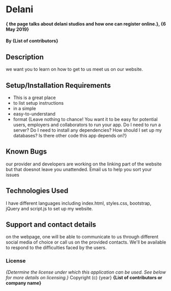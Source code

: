 # Delani
#### { the page talks about delani studios and how one can register online.}, {6 May 2019}
#### By **{List of contributors}**
## Description
we want you to learn on how to get to us meet us on our website. 
## Setup/Installation Requirements
* This is a great place
* to list setup instructions
* in a simple
* easy-to-understand
* format
{Leave nothing to chance! You want it to be easy for potential users, employers and collaborators to run your app. Do I need to run a server? Do I need to install any dependencies? How should I set up my databases? Is there other code this app depends on?}
## Known Bugs
our provider and developers are working on the linking part of the website but that doesnot leave you unattended. Email us to help you sort your issues
## Technologies Used
I have different languages including index.html, styles.css, bootstrap, jQuery and script.js to set up my website.
## Support and contact details
on the webpage, one will be able to communicate to us through different social media of choice or call us on the provided contacts. We'll be available to respond to the difficulties faced by the users.
### License
*{Determine the license under which this application can be used.  See below for more details on licensing.}*
Copyright (c) {year} **{List of contributors or company name}**
